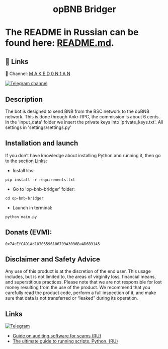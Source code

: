<h1 align="center">opBNB Bridger<h1>

The README in Russian can be found here: [README.md](https://github.com/maked0n1an/op-bnb-bridger/blob/main/README.md).

## 🔗 Links
🔔 Channel: [M A K E D 0 N 1 A N](https://t.me/crypto_maked0n1an)

[![Telegram channel](https://img.shields.io/endpoint?url=https://runkit.io/damiankrawczyk/telegram-badge/branches/master?url=https://t.me/crypto_maked0n1an)](https://t.me/crypto_maked0n1an)

<h2>Description</h2>
The bot is designed to send BNB from the BSC network to the opBNB network. This is done through Ankr-RPC, the commission is about 6 cents.
In the 'input_data' folder we insert the private keys into 'private_keys.txt'. All settings in 'settings/settings.py'

## Installation and launch
If you don’t have knowledge about installing Python and running it, then go to the section [Links](#links):

* Install libs:
<pre><code>pip install -r requirements.txt</code></pre>
* Go to 'op-bnb-bridger' folder:
<pre><code>cd op-bnb-bridger</code></pre>
* Launch in terminal:
<pre><code>python main.py</code></pre>

## Donats (EVM): 
<pre><code>0x74eEfCAD1Ad18705596106703A3036BaAD6B3145</code></pre>

## Disclaimer and Safety Advice

Any use of this product is at the discretion of the end user. This usage includes, but is not limited to, the areas of virginity loss, financial means, and superstitious practices.
Please note that we are not responsible for lost money resulting from the use of the product. We recommend that you carefully read the product code, perform a full inspection of it, and make sure that data is not transferred or “leaked” during its operation.

## Links 
<a name="Links"></a> 
[![Telegram](https://img.shields.io/badge/-Telegram-090909?style=for-the-badge&logo=telegram)](https://t.me/crypto_maked0n1an)
- [Guide on auditing software for scams (RU)](https://teletype.in/@brokeboi/dsxymHafdZb)
- [The ultimate guide to running scripts. Python. (RU)](https://teletype.in/@hodlmod.eth/how-to-run-scripts)